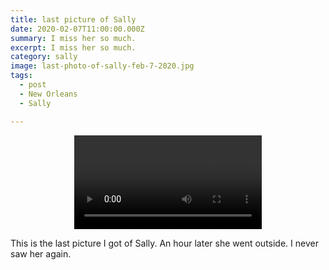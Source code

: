 ```yaml
---
title: last picture of Sally
date: 2020-02-07T11:00:00.000Z
summary: I miss her so much.
excerpt: I miss her so much.
category: sally
image: last-photo-of-sally-feb-7-2020.jpg
tags:
  - post 
  - New Orleans
  - Sally

---
```


<div style="width: 100%; text-align: center;">
<video controls loop>
  <source type="video/mp4" src="/static/img/animations/mp4s/animated-face-mar-5-2021-wm.mp4"></source>
  <p>Your browser does not support the video element.</p>
</video>
</div>

This is the last picture I got of Sally. An hour later she went outside. I never saw her again.